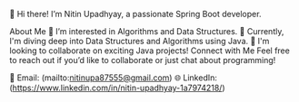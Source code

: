 👋 Hi there! I’m Nitin Upadhyay, a passionate Spring Boot developer.

About Me
👀 I’m interested in Algorithms and Data Structures.
🌱 Currently, I'm diving deep into Data Structures and Algorithms using Java.
💞️ I'm looking to collaborate on exciting Java projects!
Connect with Me
Feel free to reach out if you’d like to collaborate or just chat about programming!

📧 Email: (mailto:nitinupa87555@gmail.com)
🌐 LinkedIn: (https://www.linkedin.com/in/nitin-upadhyay-1a7974218/)
<!--- This is a ✨ special ✨ repository because its `README.md` (this file) appears on my GitHub profile. You can click the Preview link to take a look at your changes. --->
